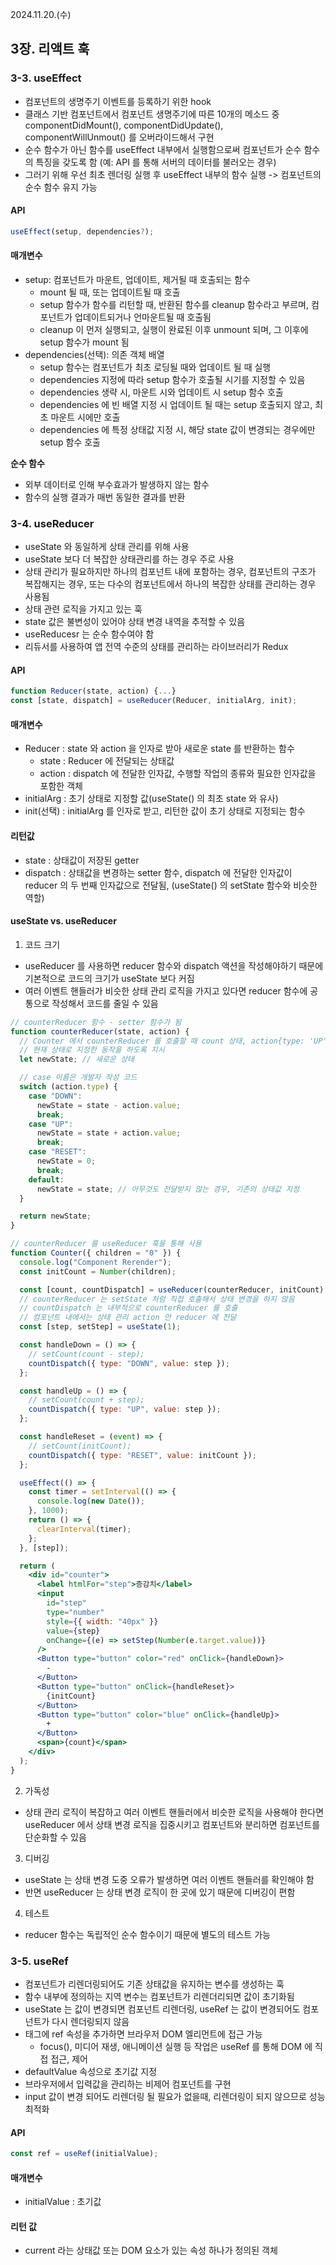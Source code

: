 2024.11.20.(수)

## 3장. 리액트 훅

### 3-3. useEffect

- 컴포넌트의 생명주기 이벤트를 등록하기 위한 hook
- 클래스 기반 컴포넌트에서 컴포넌트 생명주기에 따른 10개의 메소드 중 componentDidMount(), componentDidUpdate(), componentWillUnmout() 를 오버라이드해서 구현
- 순수 함수가 아닌 함수를 useEffect 내부에서 실행함으로써 컴포넌트가 순수 함수의 특징을 갖도록 함 (예: API 를 통해 서버의 데이터를 불러오는 경우)
- 그러기 위해 우선 최초 렌더링 실행 후 useEffect 내부의 함수 실행 -> 컴포넌트의 순수 함수 유지 가능

#### API

```jsx
useEffect(setup, dependencies?);
```

#### 매개변수

- setup: 컴포넌트가 마운트, 업데이트, 제거될 때 호출되는 함수
  - mount 될 때, 또는 업데이트될 때 호출
  - setup 함수가 함수를 리턴할 때, 반환된 함수를 cleanup 함수라고 부르며, 컴포넌트가 업데이트되거나 언마운트될 때 호출됨
  - cleanup 이 먼저 실행되고, 실행이 완료된 이후 unmount 되며, 그 이후에 setup 함수가 mount 됨
- dependencies(선택): 의존 객체 배열
  - setup 함수는 컴포넌트가 최초 로딩될 때와 업데이트 될 때 실행
  - dependencies 지정에 따라 setup 함수가 호출될 시기를 지정할 수 있음
  - dependencies 생략 시, 마운트 시와 업데이트 시 setup 함수 호출
  - dependencies 에 빈 배열 지정 시 업데이트 될 때는 setup 호출되지 않고, 최초 마운트 시에만 호출
  - dependencies 에 특정 상태값 지정 시, 해당 state 값이 변경되는 경우에만 setup 함수 호출

**순수 함수**

- 외부 데이터로 인해 부수효과가 발생하지 않는 함수
- 함수의 실행 결과가 매번 동일한 결과를 반환

### 3-4. useReducer

- useState 와 동일하게 상태 관리를 위해 사용
- useState 보다 더 복잡한 상태관리를 하는 경우 주로 사용
- 상태 관리가 필요하지만 하나의 컴포넌트 내에 포함하는 경우, 컴포넌트의 구조가 복잡해지는 경우, 또는 다수의 컴포넌트에서 하나의 복잡한 상태를 관리하는 경우 사용됨
- 상태 관련 로직을 가지고 있는 훅
- state 값은 불변성이 있어야 상태 변경 내역을 추적할 수 있음
- useReducesr 는 순수 함수여야 함
- 리듀서를 사용하여 앱 전역 수준의 상태를 관리하는 라이브러리가 Redux

#### API

```jsx
function Reducer(state, action) {...}
const [state, dispatch] = useReducer(Reducer, initialArg, init);
```

#### 매개변수

- Reducer : state 와 action 을 인자로 받아 새로운 state 를 반환하는 함수
  - state : Reducer 에 전달되는 상태값
  - action : dispatch 에 전달한 인자값, 수행할 작업의 종류와 필요한 인자값을 포함한 객체
- initialArg : 초기 상태로 지정할 값(useState() 의 최초 state 와 유사)
- init(선택) : initialArg 를 인자로 받고, 리턴한 값이 초기 상태로 지정되는 함수

#### 리턴값

- state : 상태값이 저장된 getter
- dispatch : 상태값을 변경하는 setter 함수, dispatch 에 전달한 인자값이 reducer 의 두 번째 인자값으로 전달됨, (useState() 의 setState 함수와 비슷한 역할)

#### useState vs. useReducer

1. 코드 크기

- useReducer 를 사용하면 reducer 함수와 dispatch 액션을 작성해야하기 때문에 기본적으로 코드의 크기가 useState 보다 커짐
- 여러 이벤트 핸들러가 비슷한 상태 관리 로직을 가지고 있다면 reducer 함수에 공통으로 작성해서 코드를 줄일 수 있음

```jsx
// counterReducer 함수 - setter 함수가 됨
function counterReducer(state, action) {
  // Counter 에서 counterReducer 를 호출할 때 count 상태, action{type: 'UP', 그리고 value: 1 를 전달}
  // 현재 상태로 지정한 동작을 하도록 지시
  let newState; // 새로운 상태

  // case 이름은 개발자 작성 코드
  switch (action.type) {
    case "DOWN":
      newState = state - action.value;
      break;
    case "UP":
      newState = state + action.value;
      break;
    case "RESET":
      newState = 0;
      break;
    default:
      newState = state; // 아무것도 전달받지 않는 경우, 기존의 상태값 지정
  }

  return newState;
}

// counterReducer 를 useReducer 훅을 통해 사용
function Counter({ children = "0" }) {
  console.log("Component Rerender");
  const initCount = Number(children);

  const [count, countDispatch] = useReducer(counterReducer, initCount); // useReducer 훅 사용, 첫 번째 매개변수는 state 를 변경하는 함수, 두 번째 매개변수는 초기 상태값
  // counterReducer 는 setState 처럼 직접 호출해서 상태 변경을 하지 않음
  // countDispatch 는 내부적으로 counterReducer 를 호출
  // 컴포넌트 내에서는 상태 관리 action 만 reducer 에 전달
  const [step, setStep] = useState(1);

  const handleDown = () => {
    // setCount(count - step);
    countDispatch({ type: "DOWN", value: step });
  };

  const handleUp = () => {
    // setCount(count + step);
    countDispatch({ type: "UP", value: step });
  };

  const handleReset = (event) => {
    // setCount(initCount);
    countDispatch({ type: "RESET", value: initCount });
  };

  useEffect(() => {
    const timer = setInterval(() => {
      console.log(new Date());
    }, 1000);
    return () => {
      clearInterval(timer);
    };
  }, [step]);

  return (
    <div id="counter">
      <label htmlFor="step">증감치</label>
      <input
        id="step"
        type="number"
        style={{ width: "40px" }}
        value={step}
        onChange={(e) => setStep(Number(e.target.value))}
      />
      <Button type="button" color="red" onClick={handleDown}>
        -
      </Button>
      <Button type="button" onClick={handleReset}>
        {initCount}
      </Button>
      <Button type="button" color="blue" onClick={handleUp}>
        +
      </Button>
      <span>{count}</span>
    </div>
  );
}
```

2. 가독성

- 상태 관리 로직이 복잡하고 여러 이벤트 핸들러에서 비슷한 로직을 사용해야 한다면 useReducer 에서 상태 변경 로직을 집중시키고 컴포넌트와 분리하면 컴포넌트를 단순화할 수 있음

3. 디버깅

- useState 는 상태 변경 도중 오류가 발생하면 여러 이벤트 핸들러를 확인해야 함
- 반면 useReducer 는 상태 변경 로직이 한 곳에 있기 때문에 디버깅이 편함

4. 테스트

- reducer 함수는 독립적인 순수 함수이기 때문에 별도의 테스트 가능

### 3-5. useRef

- 컴포넌트가 리렌더링되어도 기존 상태값을 유지하는 변수를 생성하는 훅
- 함수 내부에 정의하는 지역 변수는 컴포넌트가 리렌더리되면 값이 초기화됨
- useState 는 값이 변경되면 컴포넌트 리렌더링, useRef 는 값이 변경되어도 컴포넌트가 다시 렌더링되지 않음
- 태그에 ref 속성을 추가하면 브라우저 DOM 엘리먼트에 접근 가능
  - focus(), 미디어 재생, 애니메이션 실행 등 작업은 useRef 를 통해 DOM 에 직접 접근, 제어
- defaultValue 속성으로 초기값 지정
- 브라우저에서 입력값을 관리하는 비제어 컴포넌트를 구현
- input 값이 변경 되어도 리렌더링 될 필요가 없을때, 리렌더링이 되지 않으므로 성능 최적화

#### API

```jsx
const ref = useRef(initialValue);
```

#### 매개변수

- initialValue : 초기값

#### 리턴 값

- current 라는 상태값 또는 DOM 요소가 있는 속성 하나가 정의된 객체
